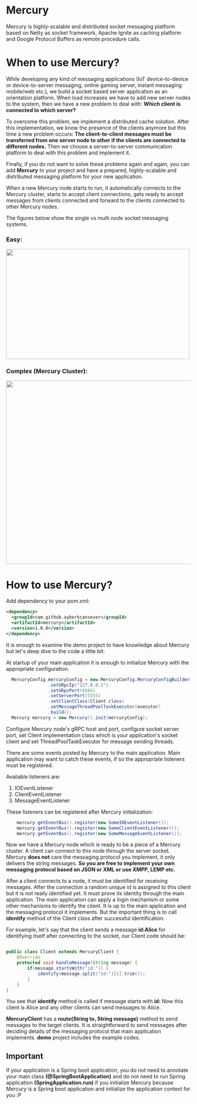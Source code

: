 # Mercury
Mercury is highly-scalable and distributed socket messaging platform based on Netty as socket framework, Apache Ignite as caching platform and Google Protocol Buffers as remote procedure calls.

# When to use Mercury?
While developing any kind of messaging applications (IoT device-to-device or device-to-server messaging, online gaming server, instant messaging mobile/web etc.), we build a socket based server application as an orientation platform. When load increases we have to add new server nodes to the system, then we have a new problem to deal with: **Which client is connected to which server?**

To overcome this problem, we implement a distributed cache solution. After this implementation, we know the presence of the clients anymore but this time a new problem occurs: **The client-to-client messages must be transferred from one server node to other if the clients are connected to different nodes.**  Then we choose a server-to-server communication platform to deal with this problem and implement it.

Finally, if you do not want to solve these problems again and again, you can add **Mercury** to your project and have a prepared, highly-scalable and distributed messaging platform for your new application. 

When a new Mercury node starts to run, it automatically connects to the Mercury cluster, starts to accept client connections, gets ready to accept messages from clients connected and forward to the clients connected to other Mercury nodes.

The figures below show the single vs multi node socket messaging systems.

### Easy:
<img src="https://preview.ibb.co/mCT3Ud/Screen_Shot_2018_06_12_at_16_14_22.png" width="500" height="300">

### Complex (Mercury Cluster):
<img src="https://preview.ibb.co/euucqJ/Screen_Shot_2018_06_13_at_14_04_11.png" width="800" height="500">

# How to use Mercury?

Add dependency to your pom.xml:
```xml
<dependency>
  <groupId>com.github.ayberkcansever</groupId>
  <artifactId>mercury</artifactId>
  <version>1.0.0</version>
</dependency>
```

It is enough to examine the demo project to have knowledge about Mercury but let's deep dive to the code a little bit:

At startup of your main application it is enough to initialize Mercury with the appropriate configuration.

```java
  MercuryConfig mercuryConfig = new MercuryConfig.MercuryConfigBuilder()
				.setGRpcIp("127.0.0.1")
				.setGRpcPort(6666)
				.setServerPort(5555)
				.setClientClass(Client.class)
				.setMessageThreadPoolTaskExecutor(executor)
				.build();
  Mercury mercury = new Mercury().init(mercuryConfig);
```

Configure Mercury node's gRPC host and port, configure socket server port, set Client implementation class which is your application's socket client and set ThreadPoolTaskExecutor for message sending threads.

There are some events posted by Mercury to the main application. Main application may want to catch these events, if so the appropriate listeners must be registered. 

Available listeners are:

1. IOEventListener
2. ClientEventListener
3. MessageEventListener

These listeners can be registered after Mercury initialization:

```java
    mercury.getEventBus().register(new SomeIOEventListener());
    mercury.getEventBus().register(new SomeClientEventListener());
    mercury.getEventBus().register(new SomeMessageEventListener());
```

Now we have a Mercury node which is ready to be a piece of a Mercury cluster. A client can connect to this node through the server socket. Mercury **does not** care the messaging protocol you implement, it only delivers the string messages. **So you are free to implement your own messaging protocol based on JSON or XML or use XMPP, LEMP etc.**

After a client connects to a node, it must be identified for receiving messages. After the connection a random unique id is assigned to this client but it is not really identified yet. It must prove its identity through the main application. The main application can apply a login mechanism or some other mechanisms to identify the client. It is up to the main application and the messaging protocol it implements. But the important thing is to call **identify** method of the Client class after successful identification. 

For example, let's say that the client sends a message **id:Alice** for identifying itself after connecting to the socket, our Client code should be:

```java

public class Client extends MercuryClient {
    @Override
    protected void handleMessage(String message) {
        if(message.startsWith("id:")) {
            identify(message.split("id:")[1].trim());
        } 
    }
}
```

You see that **identify** method is called if message starts with **id:** Now this client is Alice and any other clients can send messages to Alice. 

**MercuryClient** has a **route(String to, String message)** method to send messages to the target clients. It is straightforward to send messages after deciding details of the messaging protocol that main application implements. **demo** project includes the example codes.

## Important
If your application is a Spring boot application, you do not need to annotate your main class **(@SpringBootApplication)** and do not need to run Spring application **(SpringApplication.run)** if you initialize Mercury because Mercury is a Spring boot application and initialize the application context for you :P

